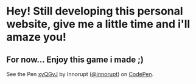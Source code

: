 <h1> Hey! Still developing this personal website, give me a little time and i'll amaze you!</h1>
<h2> For now... Enjoy this game i made ;) </h2>

<p data-height="479" data-theme-id="dark" data-slug-hash="xyQGvJ" data-default-tab="js,result" data-user="innorupt" data-pen-title="xyQGvJ" class="codepen">See the Pen <a href="https://codepen.io/innorupt/pen/xyQGvJ/">xyQGvJ</a> by Innorupt (<a href="https://codepen.io/innorupt">@innorupt</a>) on <a href="https://codepen.io">CodePen</a>.</p>
<script async src="https://static.codepen.io/assets/embed/ei.js"></script>
